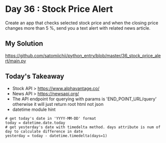 # Day 36 : Stock Price Alert

Create an app that checks selected stock price and when the closing price changes more than 5 %, send you a text alert with related news article.

## My Solution

https://github.com/satomiichii/python_entry/blob/master/36_stock_price_alert/main.py

## Today's Takeaway

- Stock API > https://www.alphavantage.co/
- News API > https://newsapi.org/
- The API endpoint for querying with params is 'END_POINT_URL/query' otherwise it will just return root html not json
- datetime module hint
```buildoutcfg
# get today's date in 'YYYY-MM-DD' format
today = datetime.date.today
# get yesterday's date with timedelta method. days attribute is num of day to calculate difference in date
yesterday = today - datetime.timedelta(days=1)
```
